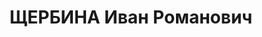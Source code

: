 ---
title: ЩЕРБИНА Иван Романович
description: 'батальонный комиссар, зам. нач. политотдела 71 СД СибВО.

  ВКВС - 10.06.1938, ВМН. Расстрелян 10.06.1938, Новосибирск'
---